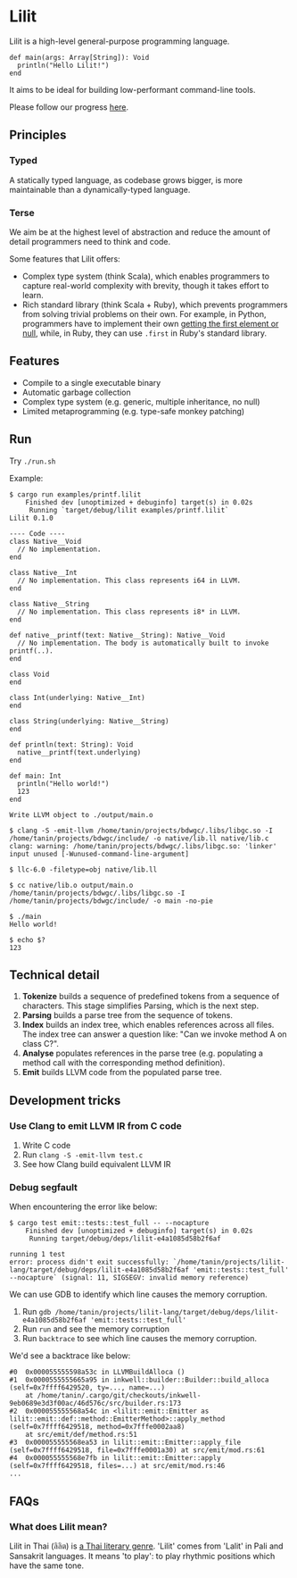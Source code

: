 Lilit
=======

Lilit is a high-level general-purpose programming language.

```
def main(args: Array[String]): Void
  println("Hello Lilit!")
end
```

It aims to be ideal for building low-performant command-line tools.

Please follow our progress [here](./PROGRESS.md).

Principles
-----------

### Typed

A statically typed language, as codebase grows bigger, is more maintainable than a dynamically-typed language.

### Terse

We aim be at the highest level of abstraction and reduce the amount of detail programmers need to think and code.

Some features that Lilit offers:

* Complex type system (think Scala), which enables programmers to capture real-world complexity with brevity, though it takes effort to learn.
* Rich standard library (think Scala + Ruby), which prevents programmers from solving trivial problems on their own. For example, in Python, programmers have to implement their own [getting the first element or null](https://stackoverflow.com/questions/363944/python-idiom-to-return-first-item-or-none), while, in Ruby, they can use `.first` in Ruby's standard library.


Features
---------

* Compile to a single executable binary
* Automatic garbage collection
* Complex type system (e.g. generic, multiple inheritance, no null)
* Limited metaprogramming (e.g. type-safe monkey patching)


Run
------

Try `./run.sh`

Example:

```
$ cargo run examples/printf.lilit
    Finished dev [unoptimized + debuginfo] target(s) in 0.02s
     Running `target/debug/lilit examples/printf.lilit`
Lilit 0.1.0

---- Code ----
class Native__Void
  // No implementation.
end

class Native__Int
  // No implementation. This class represents i64 in LLVM.
end

class Native__String
  // No implementation. This class represents i8* in LLVM.
end

def native__printf(text: Native__String): Native__Void
  // No implementation. The body is automatically built to invoke printf(..).
end

class Void
end

class Int(underlying: Native__Int)
end

class String(underlying: Native__String)
end

def println(text: String): Void
  native__printf(text.underlying)
end

def main: Int
  println("Hello world!")
  123
end

Write LLVM object to ./output/main.o

$ clang -S -emit-llvm /home/tanin/projects/bdwgc/.libs/libgc.so -I /home/tanin/projects/bdwgc/include/ -o native/lib.ll native/lib.c
clang: warning: /home/tanin/projects/bdwgc/.libs/libgc.so: 'linker' input unused [-Wunused-command-line-argument]

$ llc-6.0 -filetype=obj native/lib.ll

$ cc native/lib.o output/main.o /home/tanin/projects/bdwgc/.libs/libgc.so -I /home/tanin/projects/bdwgc/include/ -o main -no-pie

$ ./main
Hello world!

$ echo $?
123
```

Technical detail
-----------------

1. __Tokenize__ builds a sequence of predefined tokens from a sequence of characters. This stage simplifies Parsing, which is the next step.
2. __Parsing__ builds a parse tree from the sequence of tokens.
3. __Index__ builds an index tree, which enables references across all files. The index tree can answer a question like: "Can we invoke method A on class C?".
4. __Analyse__ populates references in the parse tree (e.g. populating a method call with the corresponding method definition).
5. __Emit__ builds LLVM code from the populated parse tree.

Development tricks
-------------------

### Use Clang to emit LLVM IR from C code

1. Write C code
2. Run `clang -S -emit-llvm test.c`
3. See how Clang build equivalent LLVM IR

### Debug segfault

When encountering the error like below:

```
$ cargo test emit::tests::test_full -- --nocapture
    Finished dev [unoptimized + debuginfo] target(s) in 0.02s
     Running target/debug/deps/lilit-e4a1085d58b2f6af

running 1 test
error: process didn't exit successfully: `/home/tanin/projects/lilit-lang/target/debug/deps/lilit-e4a1085d58b2f6af 'emit::tests::test_full' --nocapture` (signal: 11, SIGSEGV: invalid memory reference)
```

We can use GDB to identify which line causes the memory corruption.

1. Run `gdb /home/tanin/projects/lilit-lang/target/debug/deps/lilit-e4a1085d58b2f6af 'emit::tests::test_full'`
2. Run `run` and see the memory corruption
3. Run `backtrace` to see which line causes the memory corruption.

We'd see a backtrace like below:

```
#0  0x000055555598a53c in LLVMBuildAlloca ()
#1  0x0000555555665a95 in inkwell::builder::Builder::build_alloca (self=0x7ffff6429520, ty=..., name=...)
    at /home/tanin/.cargo/git/checkouts/inkwell-9eb0689e3d3f00ac/46d576c/src/builder.rs:173
#2  0x000055555568a54c in <lilit::emit::Emitter as lilit::emit::def::method::EmitterMethod>::apply_method (self=0x7ffff6429518, method=0x7fffe0002aa8)
    at src/emit/def/method.rs:51
#3  0x000055555568ea53 in lilit::emit::Emitter::apply_file (self=0x7ffff6429518, file=0x7fffe0001a30) at src/emit/mod.rs:61
#4  0x000055555568e7fb in lilit::emit::Emitter::apply (self=0x7ffff6429518, files=...) at src/emit/mod.rs:46
...
```

FAQs
-----

### What does Lilit mean?

Lilit in Thai (ลิลิต) is [a Thai literary genre](http://cuir.car.chula.ac.th/handle/123456789/51485). 'Lilit' comes from 'Lalit' in Pali and Sansakrit languages. It means 'to play': to play rhythmic positions which have the same tone.
